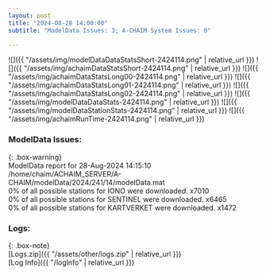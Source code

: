 ```yaml
---
layout: post
title: "2024-08-28 14:00:00"
subtitle: "ModelData Issues: 3; A-CHAIM System Issues: 0"

---
```


![]({{ "/assets/img/modelDataDataStatsShort-2424114.png" | relative_url }})
![]({{ "/assets/img/achaimDataStatsShort-2424114.png" | relative_url }})
![]({{ "/assets/img/achaimDataStatsLong00-2424114.png" | relative_url }})
![]({{ "/assets/img/achaimDataStatsLong01-2424114.png" | relative_url }})
![]({{ "/assets/img/achaimDataStatsLong02-2424114.png" | relative_url }})
![]({{ "/assets/img/modelDataDataStats-2424114.png" | relative_url }})
![]({{ "/assets/img/modelDataStationStats-2424114.png" | relative_url }})
![]({{ "/assets/img/achaimRunTime-2424114.png" | relative_url }})


### ModelData Issues:  
  
{: .box-warning}  
 ModelData report for 28-Aug-2024 14:15:10   
 /home/chaim/ACHAIM_SERVER/A-CHAIM/modelData/2024/241/14/modelData.mat   
 0% of all possible stations for IONO were downloaded. x7010   
 0% of all possible stations for SENTINEL were downloaded. x6465   
 0% of all possible stations for KARTVERKET were downloaded. x1472   
  


### Logs:  
  
{: .box-note}  
[Logs.zip]({{ "/assets/other/logs.zip" | relative_url }})  
[Log Info]({{ "/logInfo" | relative_url }})  

